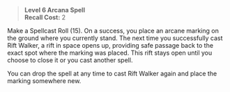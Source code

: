> **Level 6 Arcana Spell**  
> **Recall Cost:** 2

Make a Spellcast Roll (15). On a success, you place an arcane marking on the ground where you currently stand. The next time you successfully cast Rift Walker, a rift in space opens up, providing safe passage back to the exact spot where the marking was placed. This rift stays open until you choose to close it or you cast another spell.

You can drop the spell at any time to cast Rift Walker again and place the marking somewhere new.
